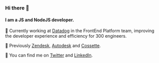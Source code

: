 ### Hi there :wave:

#### I am a JS and NodeJS developer.

🙌 Currently working at [Datadog](https://datadoghq.com/) in the FrontEnd Platform team, improving the developer experience and efficiency for 300 engineers.

📜 Previously [Zendesk](https://zendesk.com/), [Autodesk](https://autodesk.com/) and [Cossette](http://www.cossette.com/en).

🔗 You can find me on [Twitter](https://twitter.com/yoannm) and [LinkedIn](https://www.linkedin.com/in/yoannmoinet/).

<!--
**yoannmoinet/yoannmoinet** is a ✨ _special_ ✨ repository because its `README.md` (this file) appears on your GitHub profile.

Here are some ideas to get you started:

- 🔭 I’m currently working on ...
- 🌱 I’m currently learning ...
- 👯 I’m looking to collaborate on ...
- 🤔 I’m looking for help with ...
- 💬 Ask me about ...
- 📫 How to reach me: ...
- 😄 Pronouns: ...
- ⚡ Fun fact: ...
-->
